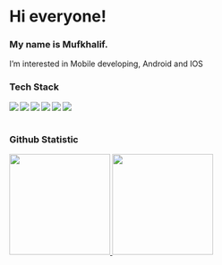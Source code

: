 
# Hi everyone!
### My name is **Mufkhalif**.

I’m interested in Mobile developing, Android and IOS

### Tech Stack
  <img align="left" src="https://img.shields.io/badge/git-%23F05033.svg?logo=git&logoColor=white"/>
  <img align="left" src="https://img.shields.io/badge/Android-3DDC84?logo=android&logoColor=white" />
  <img align="left" src="https://img.shields.io/badge/kotlin-%230095D5.svg?logo=kotlin&logoColor=white"/>
  <img align="left" src="https://img.shields.io/badge/iOS-000000?logo=ios&logoColor=white">
  <img align="left" src="https://img.shields.io/badge/swift-%23FA7343.svg?logo=swift&logoColor=white"/>
  <img align="left" src="https://img.shields.io/badge/Xcode-007ACC??logo=Xcode&logoColor=white"/>
  <br><br>

### Github Statistic
<p align="left">
<a href="https://github.com/mufkhalif">
<img height="180em" src="https://github-readme-stats-eight-theta.vercel.app/api/top-langs/?username=mufkhalif&layout=compact&langs_count=8&theme=synthwave"/>
<img height="180em" src="https://github-readme-stats-eight-theta.vercel.app/api?username=mufkhalif&show_icons=true&theme=synthwave&include_all_commits=true&count_private=true"/>
</a>
</p>
